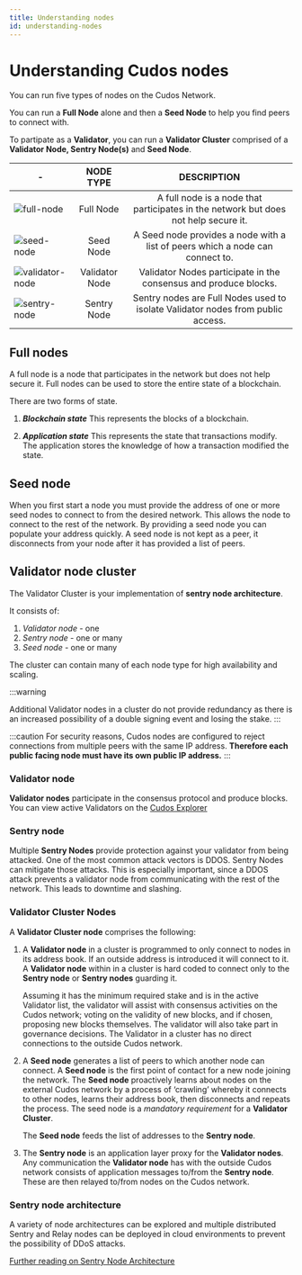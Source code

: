 ```yaml
---
title: Understanding nodes
id: understanding-nodes
---
```


# Understanding Cudos nodes

You can run five types of nodes on the Cudos Network. 

You can run a **Full Node** alone and then a **Seed Node** to help you find peers to connect with.

To partipate as a **Validator**, you can run a **Validator Cluster** comprised of a **Validator Node, Sentry Node(s)** and **Seed Node**.

|-|**NODE TYPE**|**DESCRIPTION**|
|-|:-----:|:-----:|
|![full-node](@site/static/img/full-node.png)|Full Node| A full node is a node that participates in the network but does not help secure it. |-|Full nodes can be used to store the entire state of a blockchain. |
|![seed-node](@site/static/img/seed-node.png)|Seed Node | A Seed node provides a node with a list of peers which a node can connect to. |
|![validator-node](@site/static/img/validator-node.png)|Validator Node| Validator Nodes participate in the consensus and produce blocks.|
|![sentry-node](@site/static/img/sentry-node.png)|Sentry Node| Sentry nodes are Full Nodes used to isolate Validator nodes from public access.|


## Full nodes

A full node is a node that participates in the network but does not help secure it. Full nodes can be used to store the entire state of a blockchain.

There are two forms of state.

1. ***Blockchain state***
This represents the blocks of a blockchain.

2. ***Application state***
This represents the state that transactions modify. The application stores the knowledge of how a transaction modified the state.

## Seed node

When you first start a node you must provide the address of one or more seed nodes to connect to from the desired network. This allows the node to connect to the rest of the network. By providing a seed node you can populate your address quickly. A seed node is not kept as a peer, it disconnects from your node after it has provided a list of peers.

## Validator node cluster 

The Validator Cluster is your implementation of **sentry node architecture**.

It consists of:
1. *Validator node* - one
2. *Sentry node* - one or many 
3. *Seed node* - one or many

The cluster can contain many of each node type for high availability and scaling.

:::warning

Additional Validator nodes in a cluster do not provide redundancy as there is an increased possibility of a double signing event and losing the stake.
:::

:::caution
For security reasons, Cudos nodes are configured to reject connections from multiple peers with the same IP address. **Therefore each public facing node must have its own public IP address.**
:::

### Validator node

**Validator nodes** participate in the consensus protocol and produce blocks. You can view active Validators on the [Cudos Explorer](https://explorer.cudos.org/validators)

### Sentry node

Multiple **Sentry Nodes** provide protection against your validator from being attacked. One of the most common attack vectors is DDOS. Sentry Nodes can mitigate those attacks. This is especially important, since a DDOS attack prevents a validator node from communicating with the rest of the network. This leads to downtime and slashing.

### Validator Cluster Nodes

A **Validator Cluster node** comprises the following:

1. A **Validator node** in a cluster is programmed to only connect to nodes in its address book. If an outside address is introduced it will connect to it. A **Validator node** within in a cluster is hard coded to connect only to the **Sentry node** or **Sentry nodes** guarding it. 

    Assuming it has the minimum required stake and is in the active Validator list, the validator will assist with consensus activities on the Cudos network; voting on the validity of new blocks, and if chosen, proposing new blocks themselves. The validator will also take part in governance decisions. The Validator in a cluster has no direct connections to the outside Cudos network. 

2. A **Seed node** generates a list of peers to which another node can connect. A **Seed node** is the first point of contact for a new node joining the network. The **Seed node** proactively learns about nodes on the external Cudos network by a process of ‘crawling’ whereby it connects to other nodes, learns their address book, then disconnects and repeats the process. The seed node is a *mandatory requirement* for a **Validator Cluster**. 

    The **Seed node** feeds the list of addresses to the **Sentry node**.

3. The **Sentry node** is an application layer proxy for the **Validator nodes**. Any communication the **Validator node** has with the outside Cudos network consists of application messages to/from the **Sentry node**. These are then relayed to/from nodes on the Cudos network. 

### Sentry node architecture

A variety of node architectures can be explored and multiple distributed Sentry and Relay nodes can be deployed in cloud environments to prevent the possibility of DDoS attacks.

[Further reading on Sentry Node Architecture](https://forum.cosmos.network/t/sentry-node-architecture-overview/454?u=suyu)